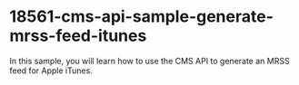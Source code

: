 # 18561-cms-api-sample-generate-mrss-feed-itunes
In this sample, you will learn how to use the CMS API to generate an MRSS feed for Apple iTunes.
